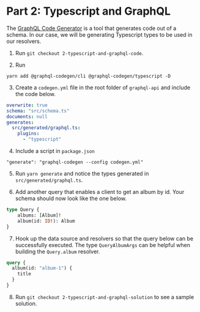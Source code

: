 # Part 2: Typescript and GraphQL
The [GraphQL Code Generator](https://github.com/dotansimha/graphql-code-generator#readme) is a tool that generates code out of a schema. In our case, we will be generating Typescript types to be used in our resolvers.

1. Run `git checkout 2-typescript-and-graphql-code`. 

2. Run
```
yarn add @graphql-codegen/cli @graphql-codegen/typescript -D
```

3. Create a `codegen.yml` file in the root folder of `graphql-api` and include the code below.
``` yml
overwrite: true
schema: "src/schema.ts"
documents: null
generates:
  src/generated/graphql.ts:
    plugins:
      - "typescript"
```

4. Include a script in `package.json`
```
"generate": "graphql-codegen --config codegen.yml"
```

5. Run `yarn generate` and notice the types generated in `src/generated/graphql.ts`. 

6. Add another query that enables a client to get an album by id. Your schema should now look like the one below.
``` graphql
type Query {
    albums: [Album]!
    album(id: ID!): Album
}
```

7. Hook up the data source and resolvers so that the query below can be successfully executed. The type `QueryAlbumArgs` can be helpful when building the `Query.album` resolver.
```graphql
query {
  album(id: "album-1") {
    title
  }
}
```

8. Run `git checkout 2-typescript-and-graphql-solution` to see a sample solution.